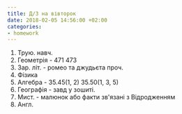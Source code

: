 ```yaml
---
title: Д/З на вівторок
date: 2018-02-05 14:56:00 +02:00
categories:
- homework
---
```


1. Трую. навч.
2. Геометрія - 471 473
3. Зар. літ. - ромео та джудьєта проч.
4. Фізика
5. Алгебра - 35.45(1, 2) 35.50(1, 3, 5)
6. Географія - завд у зошиті.
7. Мист. - малюнок або факти зв'язані з Відродженням
8. Англ. 